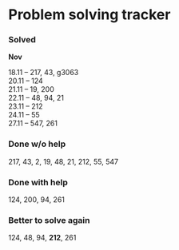 # Problem solving tracker 

### Solved

**Nov**

18.11 – 217, 43, g3063   
20.11 – 124  
21.11 – 19, 200    
22.11 – 48, 94, 21  
23.11 – 212  
24.11 – 55  
27.11 – 547, 261

### Done w/o help
217, 43, 2, 19, 48, 21, 212, 55, 547

### Done with help
124, 200, 94, 261

### Better to solve again
124, 48, 94, **212**, 261
